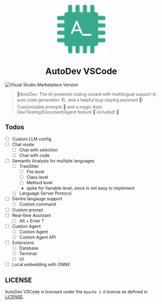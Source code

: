<p align="center">
  <img src="images/icon.svg" width="160px" height="160px"  alt="logo" />
</p>
<h1 align="center">AutoDev VSCode</h1>

![Visual Studio Marketplace Version](https://img.shields.io/visual-studio-marketplace/v/Phodal.autodev)


>  🧙‍AutoDev: The AI-powered coding wizard with multilingual support 🌐, auto code generation 🏗️, and a helpful bug-slaying assistant 🐞! Customizable prompts 🎨 and a magic Auto Dev/Testing/Document/Agent feature 🧪 included! 🚀 

## Todos

- [ ] Custom LLM config
- [ ] Chat mode
    - [ ] Chat with selection
    - [ ] Chat with code
- [ ] Semantic Analysis for multiple languages
    - [ ] TreeSitter
        - [ ] File level
        - [ ] Class level
        - [ ] Method level
        - spike for Variable level, since is not easy to implement
    - [ ] Language Server Protocol
- [ ] DevIns langauge support
    - [ ] Custom command
- [ ] Custom prompt
- [ ] Real-time Assistant
    - [ ] Alt + Enter ?    
- [ ] Custom Agent
    - [ ] Custom Agent
    - [ ] Custom Agent API
- [ ] Extensions
    - [ ] Database
    - [ ] Terminal
    - [ ] UI
- [ ] Local embedding with ONNX

## LICENSE

AutoDev VSCode is licensed under the `Apache 2.0` license as defined in [LICENSE](./LICENSE).
